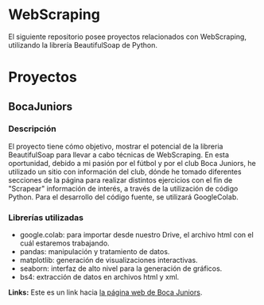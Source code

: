 # WebScraping
El siguiente repositorio posee proyectos relacionados con WebScraping, utilizando la librería BeautifulSoap de Python.

# Proyectos

## BocaJuniors

### Descripción

El proyecto tiene cómo objetivo, mostrar el potencial de la libreria BeautifulSoap para llevar a cabo técnicas de WebScraping. En esta oportunidad, debido a mi pasión  por el fútbol y por el club Boca Juniors, he utilizado un sitio con información del club, dónde he tomado diferentes secciones de la página para realizar distintos  ejercicios con el fin de "Scrapear" información de interés, a través de la utilización de código Python.
Para el desarrollo del código fuente, se utilizará GoogleColab.

### Librerías utilizadas

* google.colab: para importar desde nuestro Drive, el archivo html con el cuál estaremos trabajando.
* pandas: manipulación y tratamiento de datos.
* matplotlib: generación de visualizaciones interactivas.
* seaborn: interfaz de alto nivel para la generación de gráficos.
* bs4: extracción de datos en archivos html y xml.


**Links:**  Este es un link hacia [la página web de Boca Juniors](https://es.wikipedia.org/wiki/Club_Atl%C3%A9tico_Boca_Juniors).
